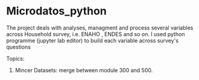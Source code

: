 # Microdatos_python

The project deals with analyses, managment and process several variables across Household survey, i.e. ENAHO , ENDES and so on.
I used python programme (jupyter lab editor) to build each variable across survey's questions

Topics:
1. Mincer Datasets: merge between module 300 and 500.
